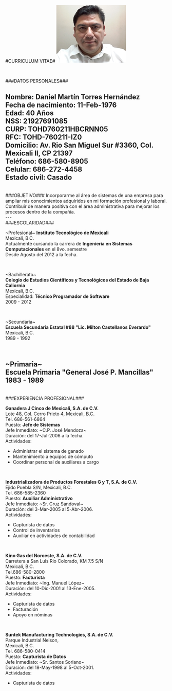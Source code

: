 #CURRICULUM VITAE#
![Con titulo](dtorres.png "Daniel Torres")

<br/>

###DATOS PERSONALES###

Nombre: **Daniel Martín Torres Hernández**  
Fecha de nacimiento: **11-Feb-1976**  
Edad: **40 Años**  
NSS: **21927691085**  
CURP: **TOHD760211HBCRNN05**  
RFC: **TOHD-760211-IZ0**  
Domicilio: **Av. Rio San Miguel Sur #3360, Col. Mexicali II, CP 21397**  
Teléfono: **686-580-8905**  
Celular: **686-272-4458**  
Estado civil: **Casado**
<br/>
---

<br/>
###OBJETIVO###
Incorporarme al área de sistemas de una empresa para ampliar mis conocimientos adquiridos en mi formación profesional y laboral. Contribuir de manera positiva con el área administrativa para mejorar los procesos dentro de la compañía.
<br/>
---

<br/>
###ESCOLARIDAD###

~Profesional~
**Instituto Tecnológico de Mexicali**  
Mexicali, B.C.  
Actualmente cursando la carrera de **Ingenieria en Sistemas Computacionales** en el 8vo. semestre  
Desde Agosto del 2012 a la fecha.  

<br/>

~Bachillerato~  
**Colegio de Estudios Científicos y Tecnológicos del Estado de Baja Caliornia**  
Mexicali, B.C.  
Especialidad: **Técnico Programador de Software**  
2009 - 2012  

<br/>

~Secundaria~  
**Escuela Secundaria Estatal #88 "Lic. Milton Castellanos Everardo"**  
Mexicali, B.C.  
1989 - 1992  

<br/>

~Primaria~  
**Escuela Primaria "General José P. Mancillas"**  
1983 - 1989
<br/>
---

<br/>
###EXPERIENCIA PROFESIONAL###

**Ganadera J Cinco de Mexicali, S.A. de C.V.**  
Lote 48, Col. Cerro Prieto 4, Mexicali, B.C.  
Tel. 686-561-6864  
Puesto: **Jefe de Sistemas**  
Jefe Inmediato: ~C.P. José Mendoza~  
Duración: del 17-Jul-2006 a la fecha.  
Actividades:  
* Administrar el sistema de ganado  
* Mantenimiento a equipos de cómputo  
* Coordinar personal de auxiliares a cargo


<br/>

**Industrializadora de Productos Forestales G y T, S.A. de C.V.**  
Ejido Puebla S/N, Mexicali, B.C.  
Tel. 686-585-2360  
Puesto: **Auxiliar Administrativo**  
Jefe Inmediato: ~Sr. Cruz Sandoval~  
Duración: del 3-Mar-2005 al 5-Abr-2006.  
Actividades:  
* Capturista de datos  
* Control de inventarios  
* Auxiliar en actividades de contabilidad


<br/>

**Kino Gas del Noroeste, S.A. de C.V.**  
Carretera a San Luis Rio Colorado, KM 7.5 S/N  
Mexicali, B.C.  
Tel.686-580-2800  
Puesto: **Facturista**  
Jefe Inmediato: ~Ing. Manuel López~  
Duración: del 10-Dic-2001 al 13-Ene-2005.  
Actividades:  
* Capturista de datos  
* Facturación  
* Apoyo en nóminas


<br/>

**Suntek Manufacturing Technologies, S.A. de C.V.**  
Parque Industrial Nelson,  
Mexicali, B.C.  
Tel. 686-580-0414  
Puesto: **Capturista de Datos**  
Jefe Inmediato: ~Sr. Santos Soriano~  
Duración: del 18-May-1998 al 5-Oct-2001.  
Actividades:  
* Capturista de datos  